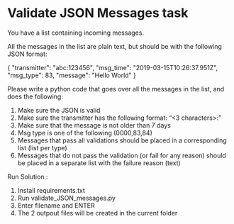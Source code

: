 # Validate JSON Messages task

You have a list containing incoming messages.

All the messages in the list are plain text, but should be with the following JSON format:

{
"transmitter": "abc:123456",
"msg_time": "2019-03-15T10:26:37.951Z",
"msg_type": 83,
"message": "Hello World"
}

Please write a python code that goes over all the messages in the list, and does the following:

1. Make sure the JSON is valid
2. Make sure the transmitter has the following format: “<3 characters>:<numeric value>”
3. Make sure that the message is not older than 7 days
4. Msg type is one of the following (0000,83,84)
5. Messages that pass all validations should be placed in a corresponding list (list per type)
6. Messages that do not pass the validation (or fail for any reason) should be placed in a separate list with the failure reason (text)
  
 Run Solution :
 1. Install requirements.txt
 2. Run validate_JSON_messages.py
 3. Enter filename and ENTER
 4. The 2 outpout files will be created in the current folder
